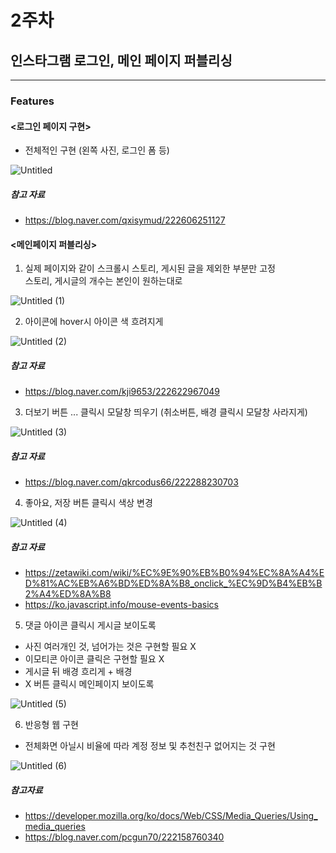# 2주차
## 인스타그램 로그인, 메인 페이지 퍼블리싱
---
### Features
#### <로그인 페이지 구현>
- 전체적인 구현 (왼쪽 사진, 로그인 폼 등)

![Untitled](https://user-images.githubusercontent.com/81557284/157370583-c1697ee0-5de6-4e25-b012-381f519649ec.gif)

##### 참고 자료  
- https://blog.naver.com/qxisymud/222606251127  

#### <메인페이지 퍼블리싱>
1. 실제 페이지와 같이  스크롤시 스토리, 게시된 글을 제외한 부분만 고정  
   스토리, 게시글의 개수는 본인이 원하는대로

![Untitled (1)](https://user-images.githubusercontent.com/81557284/157371552-27b8db48-dae8-4f39-9e9c-e5c55cfb1d1a.gif)

2. 아이콘에 hover시 아이콘 색 흐려지게

![Untitled (2)](https://user-images.githubusercontent.com/81557284/157372076-8bb91f91-c1a1-42c7-99d3-cdf908ae3a2c.gif)

##### 참고 자료  
- https://blog.naver.com/kji9653/222622967049  

3. 더보기 버튼 ... 클릭시 모달창 띄우기 (취소버튼, 배경 클릭시 모달창 사라지게)

![Untitled (3)](https://user-images.githubusercontent.com/81557284/157372154-d4e90d52-580c-4a8d-8e66-557cbe95b4ef.gif)

##### 참고 자료
- https://blog.naver.com/qkrcodus66/222288230703

4. 좋아요, 저장 버튼 클릭시 색상 변경

![Untitled (4)](https://user-images.githubusercontent.com/81557284/157372283-cc6337e6-d87e-492e-b590-70ebbe2e891d.gif)

##### 참고 자료
- https://zetawiki.com/wiki/%EC%9E%90%EB%B0%94%EC%8A%A4%ED%81%AC%EB%A6%BD%ED%8A%B8_onclick_%EC%9D%B4%EB%B2%A4%ED%8A%B8  
- https://ko.javascript.info/mouse-events-basics

5. 댓글 아이콘 클릭시 게시글 보이도록 
- 사진 여러개인 것, 넘어가는 것은 구현할 필요 X
- 이모티콘 아이콘 클릭은 구현할 필요 X
- 게시글 뒤 배경 흐리게 + 배경
- X 버튼 클릭시 메인페이지 보이도록

![Untitled (5)](https://user-images.githubusercontent.com/81557284/157372394-286bf1da-ad72-4d66-8560-767e6f30b300.gif)

6. 반응형 웹 구현
- 전체화면 아닐시 비율에 따라 계정 정보 및 추천친구 없어지는 것 구현

![Untitled (6)](https://user-images.githubusercontent.com/81557284/157372415-95139249-89aa-4dad-93cf-9c5ea9df0e67.gif)

##### 참고자료
- https://developer.mozilla.org/ko/docs/Web/CSS/Media_Queries/Using_media_queries  
- https://blog.naver.com/pcgun70/222158760340  
